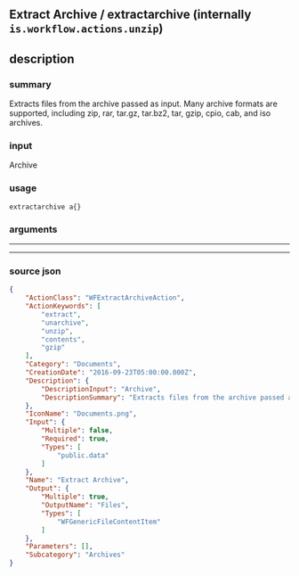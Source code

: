 
## Extract Archive / extractarchive (internally `is.workflow.actions.unzip`)


## description

### summary

Extracts files from the archive passed as input. Many archive formats are supported, including zip, rar, tar.gz, tar.bz2, tar, gzip, cpio, cab, and iso archives.


### input

Archive


### usage
```
extractarchive a{}
```

### arguments

---



---

### source json

```json
{
	"ActionClass": "WFExtractArchiveAction",
	"ActionKeywords": [
		"extract",
		"unarchive",
		"unzip",
		"contents",
		"gzip"
	],
	"Category": "Documents",
	"CreationDate": "2016-09-23T05:00:00.000Z",
	"Description": {
		"DescriptionInput": "Archive",
		"DescriptionSummary": "Extracts files from the archive passed as input. Many archive formats are supported, including zip, rar, tar.gz, tar.bz2, tar, gzip, cpio, cab, and iso archives."
	},
	"IconName": "Documents.png",
	"Input": {
		"Multiple": false,
		"Required": true,
		"Types": [
			"public.data"
		]
	},
	"Name": "Extract Archive",
	"Output": {
		"Multiple": true,
		"OutputName": "Files",
		"Types": [
			"WFGenericFileContentItem"
		]
	},
	"Parameters": [],
	"Subcategory": "Archives"
}
```

